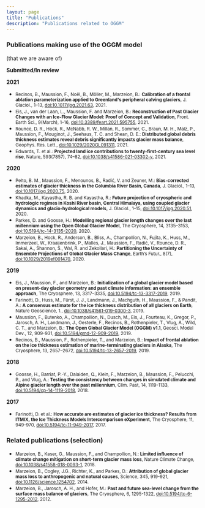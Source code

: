 ```yaml
---
layout: page
title: "Publications"
description: "Publications related to OGGM"
---
```


### Publications making use of the OGGM model

(that we are aware of)

**Submitted/In review**


**2021**
- <small> Recinos, B., Maussion, F., Noël, B., Möller, M., Marzeion, B.: **Calibration of a frontal ablation parameterization applied to Greenland's peripheral calving glaciers**, J. Glaciol., 1–13, [doi:10.1017/jog.2021.63](https://doi.org/10.1017/jog.2021.63), 2021.</small>
- <small> Eis, J., van der Laan, L., Maussion, F. and Marzeion, B.: **Reconstruction of Past Glacier Changes with an Ice-Flow Glacier Model: Proof of Concept and Validation**, Front. Earth Sci., 9(March), 1–16, [doi:10.3389/feart.2021.595755](https://doi.org/10.3389/feart.2021.595755), 2021.</small>
- <small> Rounce, D. R., Hock, R., McNabb, R. W., Millan, R., Sommer, C., Braun, M. H., Malz, P., Maussion, F., Mouginot, J., Seehaus, T. C. and Shean, D. E.: **Distributed global debris thickness estimates reveal debris significantly impacts glacier mass balance**, Geophys. Res. Lett., [doi:10.1029/2020GL091311](https://doi.org/10.1029/2020GL091311), 2021.</small>
- <small> Edwards, T. et al.: **Projected land ice contributions to twenty-first-century sea level rise**, Nature, 593(7857), 74–82, [doi:10.1038/s41586-021-03302-y](https://doi.org/10.1038/s41586-021-03302-y), 2021.</small>

**2020**

- <small> Pelto, B. M., Maussion, F., Menounos, B., Radić, V. and Zeuner, M.: **Bias-corrected estimates of glacier thickness in the Columbia River Basin, Canada**, J. Glaciol., 1–13, [doi:10.1017/jog.2020.75](https://doi.org/10.1017/jog.2020.75), 2020.</small>
- <small> Khadka, M., Kayastha, R. B. and Kayastha, R.: **Future projection of cryospheric and hydrologic regimes in Koshi River basin, Central Himalaya, using coupled glacier dynamics and glacio-hydrological models**, J. Glaciol., 1–15, [doi:10.1017/jog.2020.51](https://doi.org/10.1017/jog.2020.51), 2020.</small>
- <small> Parkes, D. and Goosse, H.: **Modelling regional glacier length changes over the last millennium using the Open Global Glacier Model**, The Cryosphere, 14, 3135–3153, [doi:10.5194/tc-14-3135-2020](https://doi.org/10.5194/tc-14-3135-2020), 2020.</small>
- <small> Marzeion, B., Hock, R., Anderson, B., Bliss, A., Champollion, N., Fujita, K., Huss, M., Immerzeel, W., Kraaijenbrink, P., Malles, J., Maussion, F., Radić, V., Rounce, D. R., Sakai, A., Shannon, S., Wal, R. and Zekollari, H.: **Partitioning the Uncertainty of Ensemble Projections of Global Glacier Mass Change**, Earth’s Futur., 8(7), [doi:10.1029/2019ef001470](https://doi.org/10.1029/2019ef001470), 2020.</small>


**2019**

- <small> Eis, J., Maussion, F., and Marzeion, B.: **Initialization of a global glacier model based on present-day glacier geometry and past climate information: an ensemble approach**, The Cryosphere, 13, 3317–3335, [doi:10.5194/tc-13-3317-2019](https://doi.org/10.5194/tc-13-3317-2019), 2019.</small>
- <small> Farinotti, D., Huss, M., Fürst, J. J., Landmann, J., Machguth, H., Maussion, F., & Pandit, A.: **A consensus estimate for the ice thickness distribution of all glaciers on Earth**, Nature Geoscience, 1., [doi:10.1038/s41561-019-0300-3](https://doi.org/10.1038/s41561-019-0300-3), 2019.</small>
- <small> Maussion, F., Butenko, A., Champollion, N., Dusch, M., Eis, J., Fourteau, K., Gregor, P., Jarosch, A. H., Landmann, J., Oesterle, F., Recinos, B., Rothenpieler, T., Vlug, A., Wild, C. T., and Marzeion, B.: **The Open Global Glacier Model (OGGM) v1.1**, Geosci. Model Dev., 12, 909-931, [doi:10.5194/gmd-12-909-2019](https://doi.org/10.5194/gmd-12-909-2019), 2019.</small>
- <small> Recinos, B., Maussion, F., Rothenpieler, T., and Marzeion, B.: **Impact of frontal ablation on the ice thickness estimation of marine-terminating glaciers in Alaska**, The Cryosphere, 13, 2657–2672, [doi:10.5194/tc-13-2657-2019](https://doi.org/10.5194/tc-13-2657-2019), 2019.</small>

**2018**

- <small> Goosse, H., Barriat, P.-Y., Dalaiden, Q., Klein, F., Marzeion, B., Maussion, F., Pelucchi, P., and Vlug, A.: **Testing the consistency between changes in simulated climate and Alpine glacier length over the past millennium**, Clim. Past, 14, 1119-1133, [doi:10.5194/cp-14-1119-2018](https://doi.org/10.5194/cp-14-1119-2018), 2018.</small>

**2017**

- <small> Farinotti, D. et al.:  **How accurate are estimates of glacier ice thickness? Results from ITMIX, the Ice Thickness Models Intercomparison eXperiment**, The Cryosphere, 11, 949-970, [doi:10.5194/tc-11-949-2017](https://doi.org/10.5194/tc-11-949-2017), 2017.</small>


### Related publications (selection)

- <small> Marzeion, B., Kaser, G., Maussion, F., and Champollion, N.: **Limited influence of climate change mitigation on short-term glacier mass loss**, Nature Climate Change, [doi:10.1038/s41558-018-0093-1](https://doi.org/10.1038/s41558-018-0093-1), 2018. </small>
- <small> Marzeion, B., Cogley, J.G., Richter, K., and Parkes, D.: **Attribution of global glacier mass loss to anthropogenic and natural causes**, Science, 345, 919-921, [doi:10.1126/science.1254702](https://doi.org/10.1126/science.1254702), 2014. </small>
- <small> Marzeion, B., Jarosch, A. H., and Hofer, M.: **Past and future sea-level change from the surface mass balance of glaciers**, The Cryosphere, 6, 1295-1322, [doi:10.5194/tc-6-1295-2012](https://doi.org/10.5194/tc-6-1295-2012), 2012. </small>
